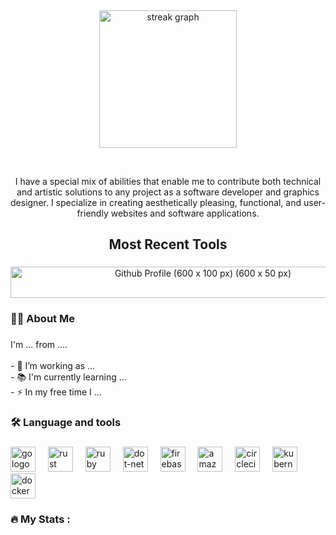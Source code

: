 <p>&nbsp;</p>
<div align="center">
  <img src="https://streak-stats.demolab.com?user=1maginativepen&locale=en&mode=daily&theme=dark&hide_border=false&border_radius=5&order=3" height="220" alt="streak graph"  />
</div>
<p>&nbsp;</p>
<!-- <p>&nbsp;</p>
<div align="center">
  <img src="https://visitor-badge.laobi.icu/badge?page_id=1maginativepen&"  />
</div> -->

<p align="center">I have a special mix of abilities that enable me to contribute both technical and artistic solutions to any project as a software developer and graphics designer. I specialize in creating aesthetically pleasing, functional, and user-friendly websites and software applications.</p>

<h2 align="center">Most Recent Tools</h2>

###

<div align="center"> 
<img width="600" height="50" alt="Github Profile (600 x 100 px) (600 x 50 px)" src="https://github.com/user-attachments/assets/515dbf6b-c098-4f4a-99b1-eb6975209684" />
</div> 

###

<h3 align="left">👩‍💻  About Me</h3>

###

<p align="left">I'm ... from ....<br><br>- 🔭 I’m working as ...<br>- 📚 I'm currently learning ...<br>- ⚡ In my free time I ...</p>

###

<h3 align="left">🛠 Language and tools</h3>

###

<div align="left">
  <img src="https://cdn.jsdelivr.net/gh/devicons/devicon/icons/go/go-original-wordmark.svg" height="40" alt="go logo"  />
  <img width="12" />
  <img src="https://cdn.jsdelivr.net/gh/devicons/devicon/icons/rust/rust-original.svg" height="40" alt="rust logo"  />
  <img width="12" />
  <img src="https://cdn.jsdelivr.net/gh/devicons/devicon/icons/ruby/ruby-plain-wordmark.svg" height="40" alt="ruby logo"  />
  <img width="12" />
  <img src="https://cdn.jsdelivr.net/gh/devicons/devicon/icons/dot-net/dot-net-plain-wordmark.svg" height="40" alt="dot-net logo"  />
  <img width="12" />
  <img src="https://cdn.jsdelivr.net/gh/devicons/devicon/icons/firebase/firebase-plain-wordmark.svg" height="40" alt="firebase logo"  />
  <img width="12" />
  <img src="https://cdn.jsdelivr.net/gh/devicons/devicon/icons/amazonwebservices/amazonwebservices-line-wordmark.svg" height="40" alt="amazonwebservices logo"  />
  <img width="12" />
  <img src="https://cdn.jsdelivr.net/gh/devicons/devicon/icons/circleci/circleci-plain.svg" height="40" alt="circleci logo"  />
  <img width="12" />
  <img src="https://cdn.jsdelivr.net/gh/devicons/devicon/icons/kubernetes/kubernetes-plain.svg" height="40" alt="kubernetes logo"  />
  <img width="12" />
  <img src="https://cdn.jsdelivr.net/gh/devicons/devicon/icons/docker/docker-plain-wordmark.svg" height="40" alt="docker logo"  />
</div>

###

<h3 align="left">🔥   My Stats :</h3>

###

###
